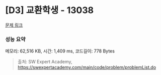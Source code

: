 # [D3] 교환학생 - 13038 

[문제 링크](https://swexpertacademy.com/main/code/problem/problemDetail.do?contestProbId=AXxNn6GaPW4DFASZ) 

### 성능 요약

메모리: 62,516 KB, 시간: 1,409 ms, 코드길이: 778 Bytes



> 출처: SW Expert Academy, https://swexpertacademy.com/main/code/problem/problemList.do